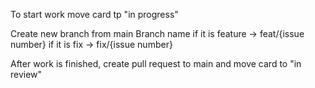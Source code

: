 To start work move card tp "in progress"

Create new branch from main
Branch name
if it is feature -> feat/{issue number}
if it is fix -> fix/{issue number}

After work is finished, create pull request to main
and move card to "in review"